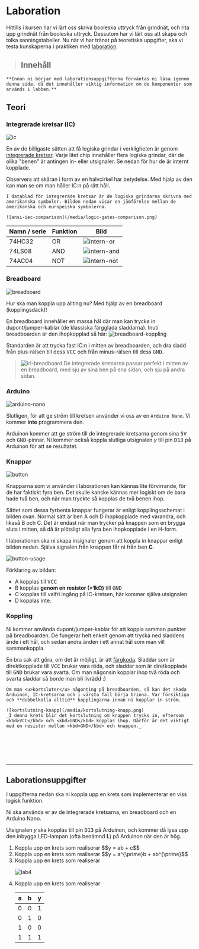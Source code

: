 # Laboration

Hittills i kursen har vi lärt oss skriva booleska uttryck från grindnät, och rita upp grindnät från booleska uttryck. Dessutom har vi lärt oss att skapa och tolka sanningstabeller. Nu när vi har tränat på teoretiska uppgifter, ska vi testa kunskaperna i praktiken med <u>laboration</u>.

<blockquote>

## Innehåll

<!-- toc -->

</blockquote>


<!-- <center>

[↓ Uppgifterna ni ska göra hittar ni längre ned på sidan ↓](#laborationsuppgifter)

</center> -->

```admonish warning title=""
**Innan ni börjar med laborationsuppgifterna förväntas ni läsa igenom denna sida, då det innehåller viktig information om de komponenter som används i labben.**
```

## Teori

### Integrerade kretsar (IC)

![ic](/media/ic.png)

En av de billigaste sätten att få logiska grindar i verkligheten är genom <u>integrerade kretsar</u>. Varje litet chip innehåller flera logiska grindar, där de olika "benen" är antingen in- eller utsignaler. Se nedan för hur de är internt kopplade.

Observera att skåran i form av en halvcirkel har betydelse. Med hjälp av den kan man se om man håller IC:n på rätt håll.

```admonish warning title="Observera!"
I datablad för integrerade kretsar är de logiska grindarna skrivna med amerikanska symboler. Bilden nedan visar en jämförelse mellan de amerikanska och europeiska symbolerna.

![ansi-iec-comparison](/media/logic-gates-comparison.png)
```

| Namn / serie | Funktion | Bild                             |
| ------------ | -------- | -------------------------------- |
| 74HC32       | OR       | ![intern-or](/media/74HC32.jpg)  |
| 74LS08       | AND      | ![intern-and](/media/74LS08.png) |
| 74AC04       | NOT      | ![intern-not](/media/74AC04.png) |

### Breadboard

![breadboard](/media/breadboard.png)

Hur ska man koppla upp allting nu? Med hjälp av en breadboard (kopplingsdäck)!

En breadboard innehåller en massa hål där man kan trycka in dupont/jumper-kablar (de klassiska färgglada sladdarna). Inuti breadboarden är den ihopkopplad så här:
![breadboard-koppling](/media/breadboard-diagram.webp)

Standarden är att trycka fast IC:n i mitten av breadboarden, och dra sladd från plus-rälsen till dess <kbd>VCC</kbd> och från minus-rälsen till dess <kbd>GND</kbd>.

> ![irl-breadboard](/media/irl-breadboard.JPG)
> De integrerade kretsarna passar perfekt i mitten av en breadboard, med sju av sina ben på ena sidan, och sju på andra sidan.


### Arduino

![arduino-nano](/media/arduino-nano.png)

Slutligen, för att ge ström till kretsen använder vi oss av en `Arduino Nano`. Vi kommer **inte** programmera den.

Arduinon kommer att ge ström till de integrerade kretsarna genom sina <kbd>5V</kbd> och <kbd>GND</kbd>-pinnar. Ni kommer också koppla slutliga utsignalen $y$ till pin <kbd>D13</kbd> på Arduinon för att se resultatet.

### Knappar

![button](/media/button.png)

Knapparna som vi använder i laborationen kan kännas lite förvirrande, för de har faktiskt fyra ben. Det skulle kanske kännas mer logiskt om de bara hade två ben, och när man tryckte så kopplas de två benen ihop.

Sättet som dessa fyrbenta knappar fungerar är enligt kopplingsschemat i bilden ovan. Normal sätt är ben A och D ihopkopplade med varandra, och likaså B och C. Det är endast när man trycker på knappen som en brygga sluts i mitten, så då är plötsligt alla fyra ben ihopkopplade i en H-form.

I laborationen ska ni skapa insignaler genom att koppla in knappar enligt bilden nedan. Själva signalen från knappen får ni från ben **C**.

![button-usage](/media/button-usage.png)

Förklaring av bilden:
- A kopplas till <kbd>VCC</kbd>
- B kopplas **genom en resistor (>1kΩ)** till <kbd>GND</kbd>
- C kopplas till valfri ingång på IC-kretsen, här kommer själva utsignalen
- D kopplas inte.

### Koppling

Ni kommer använda dupont/jumper-kablar för att koppla samman punkter på breadboarden. De fungerar helt enkelt genom att trycka ned sladdens ände i ett hål, och sedan andra änden i ett annat hål som man vill sammankoppla.

En bra sak att göra, om det är möjligt, är att <u>färgkoda</u>. Sladdar som är direktkopplade till <kbd>VCC</kbd> brukar vara röda, och sladdar som är diretkopplade till <kbd>GND</kbd> brukar vara svarta. Om man någonsin kopplar ihop två röda och svarta sladdar så borde man bli livrädd :)

```admonish danger title="Kortslutning!"
Om man <u>kortsluter</u> någonting på breadboarden, så kan det skada Arduinon, IC-kretsarna och i värsta fall börja brinna. Var försiktiga och **dubbelkolla alltid** kopplingarna innan ni kopplar in ström.

![kortslutning-knapp](/media/kortslutning-knapp.png)
_I denna krets blir det kortslutning om knappen trycks in, eftersom <kbd>VCC</kbd> och <kbd>GND</kbd> kopplas ihop. Därför är det viktigt med en resistor mellan <kbd>GND</kbd> och knappen._

```

<br><br><br><br>

---
## Laborationsuppgifter
I uppgifterna nedan ska ni koppla upp en krets som implementerar en viss logisk funktion.

Ni ska använda er av de integrerade kretsarna, en breadboard och en Arduino Nano.

Utsignalen $y$ ska kopplas till pin <kbd>D13</kbd> på Arduinon, och kommer då lysa upp den inbygga LED-lampan (ofta benämnd **L**) på Arduinon när den är hög.

<ol class="exercises">

<li>
Koppla upp en krets som realiserar 
$$y = ab + c$$
</li>

<li>
Koppla upp en krets som realiserar
$$y = a^{\prime}b + ab^{\prime}$$
</li>

<li>
Koppla upp en krets som realiserar

![lab4](/media/lab4.svg)
</li>

<li>
Koppla upp en krets som realiserar

| a   | b   | y   |
| --- | --- | --- |
| 0   | 0   | 1   |
| 0   | 1   | 0   |
| 1   | 0   | 0   |
| 1   | 1   | 1   |
</li>

</ol>
